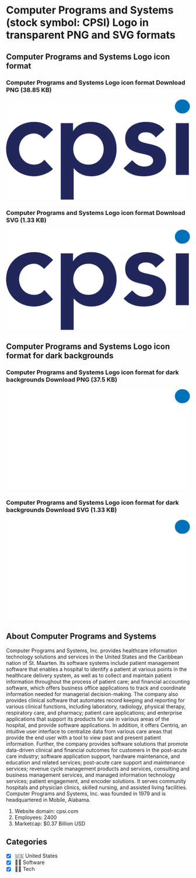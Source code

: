# Computer Programs and Systems (stock symbol: CPSI) Logo in transparent PNG and SVG formats

## Computer Programs and Systems Logo icon format

### Computer Programs and Systems Logo icon format Download PNG (38.85 KB)

![Computer Programs and Systems Logo icon format Download PNG (38.85 KB)](/img/orig/CPSI-2edc7d89.png)

### Computer Programs and Systems Logo icon format Download SVG (1.33 KB)

![Computer Programs and Systems Logo icon format Download SVG (1.33 KB)](/img/orig/CPSI-44698e61.svg)

## Computer Programs and Systems Logo icon format for dark backgrounds

### Computer Programs and Systems Logo icon format for dark backgrounds Download PNG (37.5 KB)

![Computer Programs and Systems Logo icon format for dark backgrounds Download PNG (37.5 KB)](/img/orig/CPSI.D-4ad75c8e.png)

### Computer Programs and Systems Logo icon format for dark backgrounds Download SVG (1.33 KB)

![Computer Programs and Systems Logo icon format for dark backgrounds Download SVG (1.33 KB)](/img/orig/CPSI.D-9cb21f91.svg)

## About Computer Programs and Systems

Computer Programs and Systems, Inc. provides healthcare information technology solutions and services in the United States and the Caribbean nation of St. Maarten. Its software systems include patient management software that enables a hospital to identify a patient at various points in the healthcare delivery system, as well as to collect and maintain patient information throughout the process of patient care; and financial accounting software, which offers business office applications to track and coordinate information needed for managerial decision-making. The company also provides clinical software that automates record keeping and reporting for various clinical functions, including laboratory, radiology, physical therapy, respiratory care, and pharmacy; patient care applications; and enterprise applications that support its products for use in various areas of the hospital, and provide software applications. In addition, it offers Centriq, an intuitive user interface to centralize data from various care areas that provide the end user with a tool to view past and present patient information. Further, the company provides software solutions that promote data-driven clinical and financial outcomes for customers in the post-acute care industry; software application support, hardware maintenance, and education and related services; post-acute care support and maintenance services; revenue cycle management products and services, consulting and business management services, and managed information technology services; patient engagement, and encoder solutions. It serves community hospitals and physician clinics, skilled nursing, and assisted living facilities. Computer Programs and Systems, Inc. was founded in 1979 and is headquartered in Mobile, Alabama.

1. Website domain: cpsi.com
2. Employees: 2400
3. Marketcap: $0.37 Billion USD


## Categories
- [x] 🇺🇸 United States
- [x] 👨‍💻 Software
- [x] 👩‍💻 Tech
